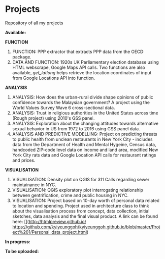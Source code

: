 # Projects
Repository of all my projects

**Available:**

**FUNCTION**
1. FUNCTION: PPP extractor that extracts PPP data from the OECD package.
2. DATA AND FUNCTION: 1920s UK Parliamentary election database using HTML webscrape, Google Maps API calls. Two functions are also available, *get_latlong* helps retrieve the location coordinates of input from Google Locations API into function. 

**ANALYSIS**
1. ANALYSIS: How does the urban-rural divide shape opinions of public confidence towards the Malaysian government? A project using the World Values Survey Wave 6 cross-sectional data. 
2. ANALYSIS: Trust in religious authorities in the United States across time (Rough project) using 2010's GSS panel.
3. ANALYSIS: Exploration about the changing attitudes towards alternative sexual behavior in US from 1972 to 2016 using GSS panel data. 
4. ANALYSIS AND PREDICTIVE MODELLING: Project on predicting threats to public health from unclean restaurants in New York City - includes data from the Department of Health and Mental Hygeine, Census data, handcoded ZIP-code level data on income and land area, modified New York City rats data and Google Location API calls for restaurant ratings and prices.

**VISUALISATION**
1. VISUALISATION: Density plot on QGIS for 311 Calls regarding sewer maintainance in NYC.
2. VISUALISATION: QGIS exploratory plot interrogating relationship between gentrification, crime and public housing in NYC. 
3. VISUALISATION: Project based on 10-day worth of personal data related to location and spending. Project used in architecture class to think about the visualisation process from concept, data collection, initial sketches, data analysis and the final visual product. A link can be found here: [](http://htmlpreview.github.io/ https://github.com/kyiyeunggoh/kyiyeunggoh.github.io/blob/master/Project%201/Personal_data_project.html)

**In progress:**


**To be uploaded:**



